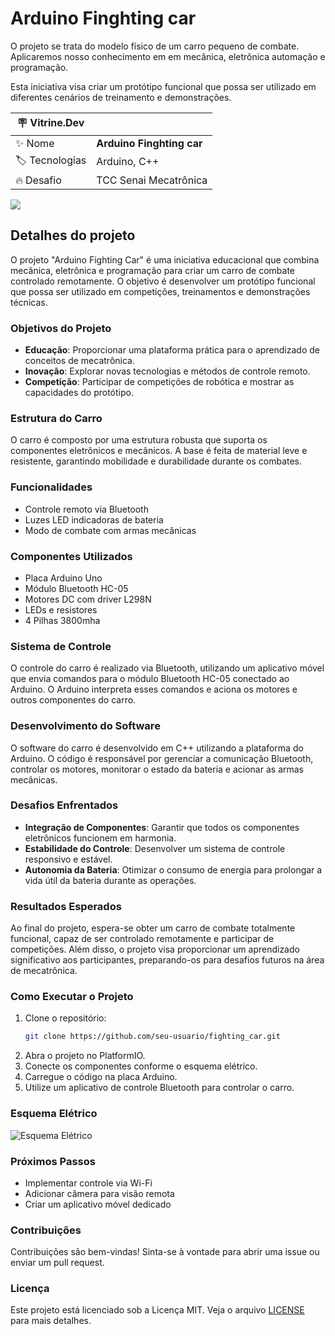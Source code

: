 # Arduino Finghting car

O projeto se trata do modelo físico de um carro pequeno de combate. Aplicaremos nosso conhecimento em em mecânica, eletrônica automação e programação. 

Esta iniciativa visa criar um protótipo funcional que possa ser utilizado em diferentes cenários de treinamento e demonstrações.

| :placard: Vitrine.Dev |     |
| -------------  | --- |
| :sparkles: Nome        | **Arduino Finghting car**
| :label: Tecnologias | Arduino, C++
| :fire: Desafio     | TCC Senai Mecatrônica

<!-- Inserir imagem com a #vitrinedev ao final do link -->
![](https://lh3.googleusercontent.com/pw/AP1GczMlGco0VUG7ojkVZcNI1-_jYrxEjoR7Wnh_7M-oiOK86XqVYQ_6KcOWaenyofH_QygA5s9sT1F9eUKa_OC5nwW7glzz8sPJfb-gpHm55YiaaaO8VRqE3bb7LIlTHCCVUE_6fAKlW1e6QEPy_ArTsWNi0w=w820-h615-s-no-gm?authuser=1#vitrinedev)

## Detalhes do projeto
O projeto "Arduino Fighting Car" é uma iniciativa educacional que combina mecânica, eletrônica e programação para criar um carro de combate controlado remotamente. O objetivo é desenvolver um protótipo funcional que possa ser utilizado em competições, treinamentos e demonstrações técnicas.

### Objetivos do Projeto

- **Educação**: Proporcionar uma plataforma prática para o aprendizado de conceitos de mecatrônica.
- **Inovação**: Explorar novas tecnologias e métodos de controle remoto.
- **Competição**: Participar de competições de robótica e mostrar as capacidades do protótipo.

### Estrutura do Carro

O carro é composto por uma estrutura robusta que suporta os componentes eletrônicos e mecânicos. A base é feita de material leve e resistente, garantindo mobilidade e durabilidade durante os combates.

### Funcionalidades

- Controle remoto via Bluetooth
- Luzes LED indicadoras de bateria
- Modo de combate com armas mecânicas

### Componentes Utilizados

- Placa Arduino Uno
- Módulo Bluetooth HC-05
- Motores DC com driver L298N
- LEDs e resistores
- 4 Pilhas 3800mha

### Sistema de Controle

O controle do carro é realizado via Bluetooth, utilizando um aplicativo móvel que envia comandos para o módulo Bluetooth HC-05 conectado ao Arduino. O Arduino interpreta esses comandos e aciona os motores e outros componentes do carro.

### Desenvolvimento do Software

O software do carro é desenvolvido em C++ utilizando a plataforma do Arduino. O código é responsável por gerenciar a comunicação Bluetooth, controlar os motores, monitorar o estado da bateria e acionar as armas mecânicas.

### Desafios Enfrentados

- **Integração de Componentes**: Garantir que todos os componentes eletrônicos funcionem em harmonia.
- **Estabilidade do Controle**: Desenvolver um sistema de controle responsivo e estável.
- **Autonomia da Bateria**: Otimizar o consumo de energia para prolongar a vida útil da bateria durante as operações.

### Resultados Esperados

Ao final do projeto, espera-se obter um carro de combate totalmente funcional, capaz de ser controlado remotamente e participar de competições. Além disso, o projeto visa proporcionar um aprendizado significativo aos participantes, preparando-os para desafios futuros na área de mecatrônica.

### Como Executar o Projeto

1. Clone o repositório:
    ```sh
    git clone https://github.com/seu-usuario/fighting_car.git
    ```
2. Abra o projeto no PlatformIO.
3. Conecte os componentes conforme o esquema elétrico.
4. Carregue o código na placa Arduino.
5. Utilize um aplicativo de controle Bluetooth para controlar o carro.

### Esquema Elétrico

![Esquema Elétrico](https://lh3.googleusercontent.com/pw/AP1GczPKC67CKtcnqTT6Vrr6oimOBmIKRTD7ApGuUpwN-CWcig-vkCzVYAvB_I6UVzY7bkV1gqRUFm93LY3AtmgLoUjilApclkLbD4_YR8bEMzdPgMMlShBUgNorK5x912uJKquI2yTQKmTEyrhl0DtUrl8MfQ=w665-h477-s-no-gm?authuser=1)

### Próximos Passos

- Implementar controle via Wi-Fi
- Adicionar câmera para visão remota
- Criar um aplicativo móvel dedicado

### Contribuições

Contribuições são bem-vindas! Sinta-se à vontade para abrir uma issue ou enviar um pull request.

### Licença

Este projeto está licenciado sob a Licença MIT. Veja o arquivo [LICENSE](LICENSE) para mais detalhes.
